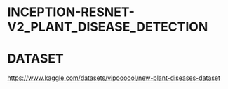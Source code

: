 # INCEPTION-RESNET-V2_PLANT_DISEASE_DETECTION

# DATASET

https://www.kaggle.com/datasets/vipoooool/new-plant-diseases-dataset
